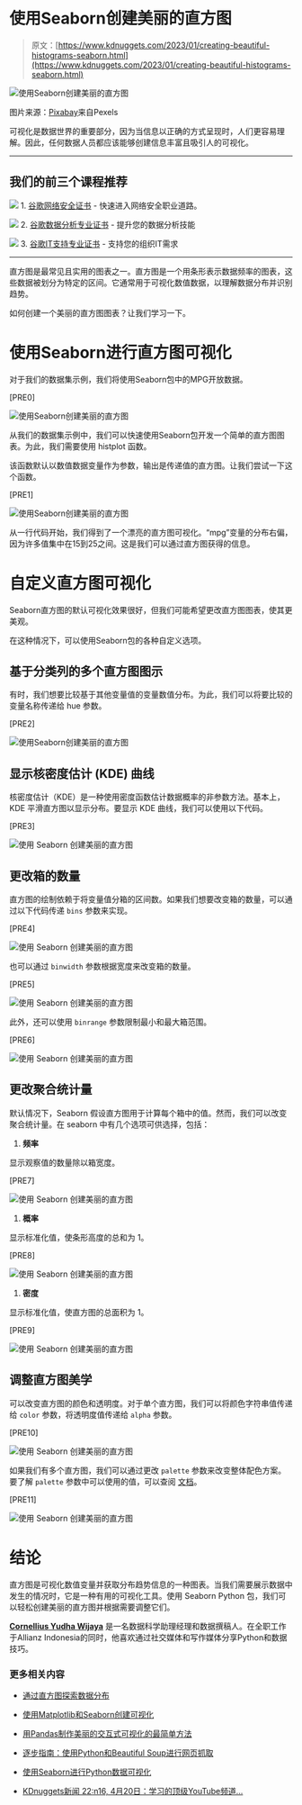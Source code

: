 # 使用Seaborn创建美丽的直方图

> 原文：[https://www.kdnuggets.com/2023/01/creating-beautiful-histograms-seaborn.html](https://www.kdnuggets.com/2023/01/creating-beautiful-histograms-seaborn.html)

![使用Seaborn创建美丽的直方图](../Images/cc413cca2ba9e0614555020335f52c68.png)

图片来源：[Pixabay](https://www.pexels.com/photo/laptop-technology-ipad-tablet-35550/)来自Pexels

可视化是数据世界的重要部分，因为当信息以正确的方式呈现时，人们更容易理解。因此，任何数据人员都应该能够创建信息丰富且吸引人的可视化。

* * *

## 我们的前三个课程推荐

![](../Images/0244c01ba9267c002ef39d4907e0b8fb.png) 1\. [谷歌网络安全证书](https://www.kdnuggets.com/google-cybersecurity) - 快速进入网络安全职业道路。

![](../Images/e225c49c3c91745821c8c0368bf04711.png) 2\. [谷歌数据分析专业证书](https://www.kdnuggets.com/google-data-analytics) - 提升您的数据分析技能

![](../Images/0244c01ba9267c002ef39d4907e0b8fb.png) 3\. [谷歌IT支持专业证书](https://www.kdnuggets.com/google-itsupport) - 支持您的组织IT需求

* * *

直方图是最常见且实用的图表之一。直方图是一个用条形表示数据频率的图表，这些数据被划分为特定的区间。它通常用于可视化数值数据，以理解数据分布并识别趋势。

如何创建一个美丽的直方图图表？让我们学习一下。

# 使用Seaborn进行直方图可视化

对于我们的数据集示例，我们将使用Seaborn包中的MPG开放数据。

[PRE0]

![使用Seaborn创建美丽的直方图](../Images/5e34da9d33dfc4547c21463dc8870b9c.png)

从我们的数据集示例中，我们可以快速使用Seaborn包开发一个简单的直方图图表。为此，我们需要使用 histplot 函数。

该函数默认以数值数据变量作为参数，输出是传递值的直方图。让我们尝试一下这个函数。

[PRE1]

![使用Seaborn创建美丽的直方图](../Images/960308601a3d5e50d1ed2060f9239d8e.png)

从一行代码开始，我们得到了一个漂亮的直方图可视化。“mpg”变量的分布右偏，因为许多值集中在15到25之间。这是我们可以通过直方图获得的信息。

# 自定义直方图可视化

Seaborn直方图的默认可视化效果很好，但我们可能希望更改直方图图表，使其更美观。

在这种情况下，可以使用Seaborn包的各种自定义选项。

## 基于分类列的多个直方图图示

有时，我们想要比较基于其他变量值的变量数值分布。为此，我们可以将要比较的变量名称传递给 hue 参数。

[PRE2]

![使用Seaborn创建美丽的直方图](../Images/d6f04bf8fd7d57ac0722b04f2d866606.png)

## 显示核密度估计 (KDE) 曲线

核密度估计（KDE）是一种使用密度函数估计数据概率的非参数方法。基本上，KDE 平滑直方图以显示分布。要显示 KDE 曲线，我们可以使用以下代码。

[PRE3]

![使用 Seaborn 创建美丽的直方图](../Images/c92d7954100dd6791e12c509ce27f18b.png)

## 更改箱的数量

直方图的绘制依赖于将变量值分箱的区间数。如果我们想要改变箱的数量，可以通过以下代码传递 `bins` 参数来实现。

[PRE4]

![使用 Seaborn 创建美丽的直方图](../Images/87f3cebabae2d6d6e95e32f690fb1af1.png)

也可以通过 `binwidth` 参数根据宽度来改变箱的数量。

[PRE5]

![使用 Seaborn 创建美丽的直方图](../Images/24275d0baab5de60611f52e8da61aa93.png)

此外，还可以使用 `binrange` 参数限制最小和最大箱范围。

[PRE6]

![使用 Seaborn 创建美丽的直方图](../Images/fdb13ae2a3eac955958cc896dc746400.png)

## 更改聚合统计量

默认情况下，Seaborn 假设直方图用于计算每个箱中的值。然而，我们可以改变聚合统计量。在 seaborn 中有几个选项可供选择，包括：

1.  **频率**

显示观察值的数量除以箱宽度。

[PRE7]

![使用 Seaborn 创建美丽的直方图](../Images/4aec33e9e836dcd04151f135658d4ad8.png)

1.  **概率**

显示标准化值，使条形高度的总和为 1。

[PRE8]

![使用 Seaborn 创建美丽的直方图](../Images/d54bea9d1cc1a79951c6352619145be3.png)

1.  **密度**

显示标准化值，使直方图的总面积为 1。

[PRE9]

![使用 Seaborn 创建美丽的直方图](../Images/8d27d1597b174d9648c6a4df3640521b.png)

## 调整直方图美学

可以改变直方图的颜色和透明度。对于单个直方图，我们可以将颜色字符串值传递给 `color` 参数，将透明度值传递给 `alpha` 参数。

[PRE10]

![使用 Seaborn 创建美丽的直方图](../Images/23b86572f3decedb4596385941309a75.png)

如果我们有多个直方图，我们可以通过更改 `palette` 参数来改变整体配色方案。要了解 `palette` 参数中可以使用的值，可以查阅 [文档](https://seaborn.pydata.org/tutorial/color_palettes.html)。

[PRE11]

![使用 Seaborn 创建美丽的直方图](../Images/6adcd1406c469719a5799cfcdb910a3a.png)

# 结论

直方图是可视化数值变量并获取分布趋势信息的一种图表。当我们需要展示数据中发生的情况时，它是一种有用的可视化工具。使用 Seaborn Python 包，我们可以轻松创建美丽的直方图并根据需要调整它们。

**[Cornellius Yudha Wijaya](https://www.linkedin.com/in/cornellius-yudha-wijaya/)** 是一名数据科学助理经理和数据撰稿人。在全职工作于Allianz Indonesia的同时，他喜欢通过社交媒体和写作媒体分享Python和数据技巧。

### 更多相关内容

+   [通过直方图探索数据分布](https://www.kdnuggets.com/2023/05/exploring-data-distributions-histograms.html)

+   [使用Matplotlib和Seaborn创建可视化](https://www.kdnuggets.com/creating-visuals-with-matplotlib-and-seaborn)

+   [用Pandas制作美丽的交互式可视化的最简单方法](https://www.kdnuggets.com/2021/12/easiest-way-make-beautiful-interactive-visualizations-pandas.html)

+   [逐步指南：使用Python和Beautiful Soup进行网页抓取](https://www.kdnuggets.com/2023/04/stepbystep-guide-web-scraping-python-beautiful-soup.html)

+   [使用Seaborn进行Python数据可视化](https://www.kdnuggets.com/2022/04/data-visualization-python-seaborn.html)

+   [KDnuggets新闻 22:n16, 4月20日：学习的顶级YouTube频道…](https://www.kdnuggets.com/2022/n16.html)
